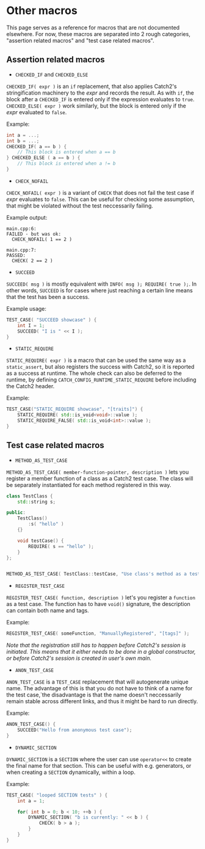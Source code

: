 <a id="top"></a>
# Other macros

This page serves as a reference for macros that are not documented
elsewhere. For now, these macros are separated into 2 rough categories,
"assertion related macros" and "test case related macros".

## Assertion related macros

* `CHECKED_IF` and `CHECKED_ELSE`

`CHECKED_IF( expr )` is an `if` replacement, that also applies Catch2's
stringification machinery to the _expr_ and records the result. As with
`if`, the block after a `CHECKED_IF` is entered only if the expression
evaluates to `true`. `CHECKED_ELSE( expr )` work similarly, but the block
is entered only if the _expr_ evaluated to `false`.

Example:
```cpp
int a = ...;
int b = ...;
CHECKED_IF( a == b ) {
    // This block is entered when a == b
} CHECKED_ELSE ( a == b ) {
    // This block is entered when a != b
}
```

* `CHECK_NOFAIL`

`CHECK_NOFAIL( expr )` is a variant of `CHECK` that does not fail the test
case if _expr_ evaluates to `false`. This can be useful for checking some
assumption, that might be violated without the test neccessarily failing.

Example output:
```
main.cpp:6:
FAILED - but was ok:
  CHECK_NOFAIL( 1 == 2 )

main.cpp:7:
PASSED:
  CHECK( 2 == 2 )
```

* `SUCCEED`

`SUCCEED( msg )` is mostly equivalent with `INFO( msg ); REQUIRE( true );`.
In other words, `SUCCEED` is for cases where just reaching a certain line
means that the test has been a success.

Example usage:
```cpp
TEST_CASE( "SUCCEED showcase" ) {
    int I = 1;
    SUCCEED( "I is " << I );
}
```

* `STATIC_REQUIRE`

`STATIC_REQUIRE( expr )` is a macro that can be used the same way as a
`static_assert`, but also registers the success with Catch2, so it is
reported as a success at runtime. The whole check can also be deferred
to the runtime, by defining `CATCH_CONFIG_RUNTIME_STATIC_REQUIRE` before
including the Catch2 header.

Example:
```cpp
TEST_CASE("STATIC_REQUIRE showcase", "[traits]") {
    STATIC_REQUIRE( std::is_void<void>::value );
    STATIC_REQUIRE_FALSE( std::is_void<int>::value );
}
```

## Test case related macros

* `METHOD_AS_TEST_CASE`

`METHOD_AS_TEST_CASE( member-function-pointer, description )` lets you
register a member function of a class as a Catch2 test case. The class
will be separately instantiated for each method registered in this way.

```cpp
class TestClass {
    std::string s;

public:
    TestClass()
        :s( "hello" )
    {}

    void testCase() {
        REQUIRE( s == "hello" );
    }
};


METHOD_AS_TEST_CASE( TestClass::testCase, "Use class's method as a test case", "[class]" )
```

* `REGISTER_TEST_CASE`

`REGISTER_TEST_CASE( function, description )` let's you register
a `function` as a test case. The function has to have `void()` signature,
the description can contain both name and tags.

Example:
```cpp
REGISTER_TEST_CASE( someFunction, "ManuallyRegistered", "[tags]" );
```

_Note that the registration still has to happen before Catch2's session
is initiated. This means that it either needs to be done in a global
constructor, or before Catch2's session is created in user's own main._


* `ANON_TEST_CASE`

`ANON_TEST_CASE` is a `TEST_CASE` replacement that will autogenerate
unique name. The advantage of this is that you do not have to think
of a name for the test case,`the disadvantage is that the name doesn't
neccessarily remain stable across different links, and thus it might be
hard to run directly.

Example:
```cpp
ANON_TEST_CASE() {
    SUCCEED("Hello from anonymous test case");
}
```

* `DYNAMIC_SECTION`

`DYNAMIC_SECTION` is a `SECTION` where the user can use `operator<<` to
create the final name for that section. This can be useful with e.g.
generators, or when creating a `SECTION` dynamically, within a loop.

Example:
```cpp
TEST_CASE( "looped SECTION tests" ) {
    int a = 1;

    for( int b = 0; b < 10; ++b ) {
        DYNAMIC_SECTION( "b is currently: " << b ) {
            CHECK( b > a );
        }
    }
}
```
